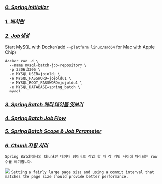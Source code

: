 ### [***0. Spring Initializr***](https://start.spring.io/#!type=maven-project&language=java&platformVersion=2.7.0&packaging=jar&jvmVersion=11&groupId=com.example&artifactId=batch&name=batch&description=Demo%20project%20for%20Spring%20Batch&packageName=com.example.batch&dependencies=batch,lombok,jdbc,mysql,h2,postgresql,mybatis)

### [***1. 배치란***](https://github.com/jojoldu/spring-batch-in-action/blob/master/1_%EB%B0%B0%EC%B9%98%EB%9E%80.md)

### [***2. Job생성***](https://github.com/jojoldu/spring-batch-in-action/blob/master/2_Job%EC%83%9D%EC%84%B1.md)

Start MySQL with Docker(add `--platform linux/amd64` for Mac with Apple Chip)
```
docker run -d \
  --name mysql-batch-job-repository \
  -p 3306:3306 \
  -e MYSQL_USER=jojoldu \
  -e MYSQL_PASSWORD=jojoldu1 \
  -e MYSQL_ROOT_PASSWORD=jojoldu1 \
  -e MYSQL_DATABASE=spring_batch \
  mysql
```

### [***3. Spring Batch 메타 테이블 엿보기***](https://github.com/jojoldu/spring-batch-in-action/blob/master/3_%EB%A9%94%ED%83%80%ED%85%8C%EC%9D%B4%EB%B8%94%EC%97%BF%EB%B3%B4%EA%B8%B0.md)

### [***4. Spring Batch Job Flow***](https://github.com/jojoldu/spring-batch-in-action/blob/master/4_BATCH_JOB_FLOW.md)

### [***5. Spring Batch Scope & Job Parameter***](https://github.com/jojoldu/spring-batch-in-action/blob/master/5_SCOPE.md)

### [***6. Chunk 지향 처리***](https://github.com/jojoldu/spring-batch-in-action/blob/master/6_CHUNK.md)

`Spring Batch에서의 Chunk란 데이터 덩어리로 작업 할 때 각 커밋 사이에 처리되는 row 수를 얘기합니다.`

![](https://github.com/jojoldu/spring-batch-in-action/blob/master/images/6/chunk-process.png)
`
Setting a fairly large page size and using a commit interval that matches the page size should provide better performance.
`
